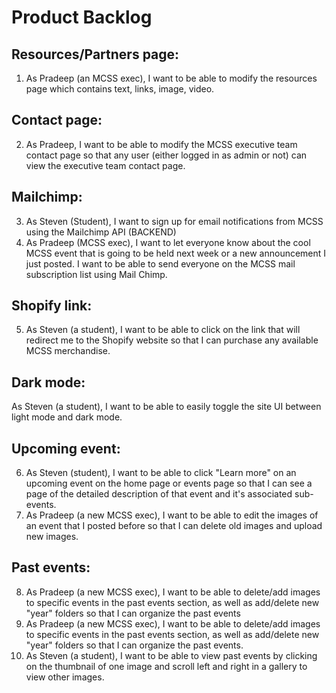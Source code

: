 # Product Backlog

## Resources/Partners page:

1. As Pradeep (an MCSS exec), I want to be able to modify the resources page which contains text, links, image, video.


## Contact page:

2. As Pradeep, I want to be able to modify the MCSS executive team contact page so that any user (either logged in as admin or not) can view the executive team contact page.

## Mailchimp:

3. As Steven (Student), I want to sign up for email notifications from MCSS using the Mailchimp API (BACKEND)
4. As Pradeep (MCSS exec), I want to let everyone know about the cool MCSS event that is going to be held next week or a new announcement I just posted. I want to be able to send everyone on the MCSS mail subscription list using Mail Chimp.

## Shopify link:

5. As Steven (a student), I want to be able to click on the link that will redirect me to the Shopify website so that I can purchase any available MCSS merchandise. 

## Dark mode:

 As Steven (a student), I want to be able to easily toggle the site UI  between light mode and dark mode.

## Upcoming event:
6. As Steven (student), I want to be able to click "Learn more" on an upcoming event on the home page or events page so that I can see a page of the detailed description of that event and it's associated sub-events.
7. As Pradeep (a new MCSS exec), I want to be able to edit the images of an event that I posted before so that I can delete old images and upload new images.

## Past events:
8. As Pradeep (a new MCSS exec), I want to be able to delete/add images to specific events in the past events section, as well as add/delete new "year" folders so that I can organize the past events
9. As Pradeep (a new MCSS exec), I want to be able to delete/add images to specific events in the past events section, as well as add/delete new "year" folders so that I can organize the past events.
10. As Steven (a student), I want to be able to view past events by clicking on the thumbnail of one image and scroll left and right in a gallery to view other images.
